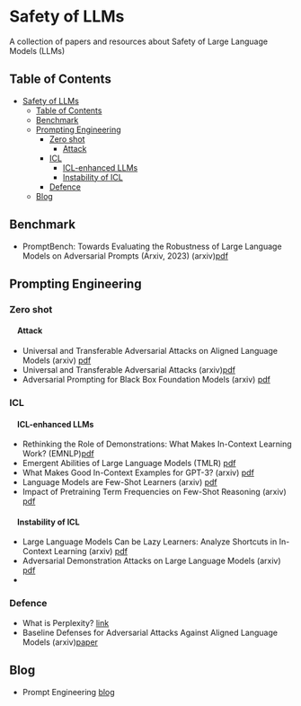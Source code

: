 # Safety of LLMs<span id="head"/>
A collection of papers and resources about Safety of Large Language Models (LLMs)

## Table of Contents<span id="contents"/>
* [Safety of LLMs](#head)
  * [Table of Contents](#contents)
  * [Benchmark](#benchmark)
  * [Prompting Engineering](#prompting)
    * [Zero shot](#zero)
      * [Attack](#z-attack) 
    * [ICL](#icl)
      * [ICL-enhanced LLMs](#ICL-enhanced-LLMs)
      * [Instability of ICL](#Instability-of-ICL)
    * [Defence](#defence)
  * [Blog](#blog)

## Benchmark<span id="benchmark"/>
* PromptBench: Towards Evaluating the Robustness of Large Language Models on Adversarial Prompts (Arxiv, 2023) (arxiv)[pdf](https://arxiv.org/pdf/2306.04528.pdf)

## Prompting Engineering<span id="prompting"/>
### Zero shot<span id="zero"/>
#### &emsp;Attack<span id="z-attack"/>
* Universal and Transferable Adversarial Attacks on Aligned Language Models (arxiv) [pdf](https://arxiv.org/pdf/2307.15043.pdf)
* Universal and Transferable Adversarial Attacks (arxiv)[pdf](https://arxiv.org/pdf/2307.15043.pdf)
* Adversarial Prompting for Black Box Foundation Models (arxiv) [pdf](https://arxiv.org/abs/2302.04237)
### ICL <span id="icl"/>
#### &emsp;ICL-enhanced LLMs<span id="ICL-enhanced-LLMs"/>
* Rethinking the Role of Demonstrations: What Makes In-Context Learning Work? (EMNLP)[pdf](https://arxiv.org/pdf/2202.12837.pdf)
* Emergent Abilities of Large Language Models (TMLR) [pdf](https://arxiv.org/pdf/2206.07682.pdf)
* What Makes Good In-Context Examples for GPT-3? (arxiv) [pdf](https://arxiv.org/pdf/2101.06804.pdf)
* Language Models are Few-Shot Learners (arxiv) [pdf](https://arxiv.org/pdf/2005.14165.pdf)
* Impact of Pretraining Term Frequencies on Few-Shot Reasoning (arxiv) [pdf](https://arxiv.org/pdf/2202.07206.pdf)
####  &emsp;Instability of ICL<span id="Instability-of-ICL"/>
* Large Language Models Can be Lazy Learners: Analyze Shortcuts in In-Context Learning (arxiv) [pdf](https://arxiv.org/pdf/2305.17256.pdf)
* Adversarial Demonstration Attacks on Large Language Models (arxiv) [pdf](https://arxiv.org/pdf/2305.14950.pdf)
* 
### Defence <span id="defence"/>
* What is Perplexity? [link](https://lukesalamone.github.io/posts/perplexity/)
* Baseline Defenses for Adversarial Attacks Against Aligned Language Models (arxiv)[paper](https://arxiv.org/pdf/2309.00614.pdf)
## Blog<span id="blog"/>
* Prompt Engineering [blog](https://lilianweng.github.io/posts/2023-03-15-prompt-engineering/)
